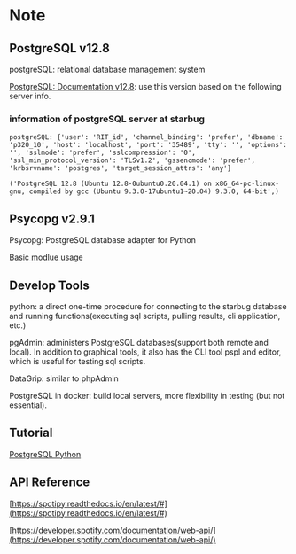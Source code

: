 # Note

## PostgreSQL v12.8

postgreSQL: relational database management system

[PostgreSQL: Documentation v12.8](https://www.postgresql.org/docs/12/index.html): use this version based on the following server info.

### information of postgreSQL server at starbug

```
postgreSQL: {'user': 'RIT_id', 'channel_binding': 'prefer', 'dbname': 'p320_10', 'host': 'localhost', 'port': '35489', 'tty': '', 'options': '', 'sslmode': 'prefer', 'sslcompression': '0', 'ssl_min_protocol_version': 'TLSv1.2', 'gssencmode': 'prefer', 'krbsrvname': 'postgres', 'target_session_attrs': 'any'}

('PostgreSQL 12.8 (Ubuntu 12.8-0ubuntu0.20.04.1) on x86_64-pc-linux-gnu, compiled by gcc (Ubuntu 9.3.0-17ubuntu1~20.04) 9.3.0, 64-bit',)
```

## Psycopg v2.9.1

Psycopg: PostgreSQL database adapter for Python

[Basic modlue usage](https://www.psycopg.org/docs/usage.html)

## Develop Tools

python: a direct one-time procedure for connecting to the starbug database and running functions(executing sql scripts, pulling results, cli application, etc.)

pgAdmin: administers PostgreSQL databases(support both remote and local). In addition to graphical tools, it also has the CLI tool pspl and editor, which is useful for testing sql scripts. 

DataGrip: similar to phpAdmin

PostgreSQL in docker: build local servers, more flexibility in testing (but not essential).

## Tutorial

[PostgreSQL Python](https://www.postgresqltutorial.com/postgresql-python/)

## API Reference

[https://spotipy.readthedocs.io/en/latest/#](https://spotipy.readthedocs.io/en/latest/#)

[https://developer.spotify.com/documentation/web-api/](https://developer.spotify.com/documentation/web-api/)

